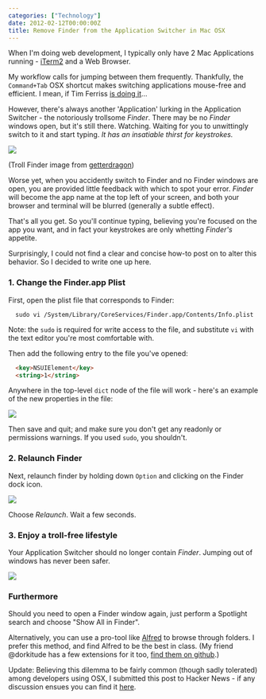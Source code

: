 ```yaml
---
categories: ["Technology"]
date: 2012-02-12T00:00:00Z
title: Remove Finder from the Application Switcher in Mac OSX
---
```


When I'm doing web development, I typically only have 2 Mac Applications running - [iTerm2](http://www.iterm2.com) and a Web Browser.

My workflow calls for jumping between them frequently. Thankfully, the `Command+Tab` OSX shortcut makes switching applications mouse-free and efficient. I mean, if Tim Ferriss [is doing it](https://twitter.com/#!/tferriss/status/165307280416456705)...

However, there's always another 'Application' lurking in the Application Switcher - the notoriously trollsome _Finder_. There may be no _Finder_ windows open, but it's still there. Watching. Waiting for you to unwittingly switch to it and start typing. *It has an insatiable thirst for keystrokes.*

<img src='/images/troll_finder.png' />

(Troll Finder image from [getterdragon](http://getterdragon.deviantart.com/art/Troll-Finder-255193612))

Worse yet, when you accidently switch to Finder and no Finder windows are open, you are provided little feedback with which to spot your error. _Finder_ will become the app name at the top left of your screen, and both your browser and terminal will be blurred (generally a subtle effect).

That's all you get. So you'll continue typing, believing you're focused on the app you want, and in fact your keystrokes are only whetting *Finder's* appetite.

Surprisingly, I could not find a clear and concise how-to post on to alter this behavior. So I decided to write one up here.

### 1. Change the Finder.app Plist

First, open the plist file that corresponds to Finder:

```
  sudo vi /System/Library/CoreServices/Finder.app/Contents/Info.plist
```

Note: the `sudo` is required for write access to the file, and substitute `vi` with the text editor you're most comfortable with.

Then add the following entry to the file you've opened:

``` html
  <key>NSUIElement</key>
  <string>1</string>
```

Anywhere in the top-level `dict` node of the file will work - here's an example of the new properties in the file:

<img src='/images/info_plist.png' />

Then save and quit; and make sure you don't get any readonly or permissions warnings. If you used `sudo`, you shouldn't.

### 2. Relaunch Finder

Next, relaunch finder by holding down `Option` and clicking on the Finder dock icon.

<img src='/images/relaunch_finder.png' />

Choose _Relaunch_. Wait a few seconds.

### 3. Enjoy a troll-free lifestyle

Your Application Switcher should no longer contain _Finder_. Jumping out of windows has never been safer.

<img src='/images/happy_finder.png' />

### Furthermore

Should you need to open a Finder window again, just perform a Spotlight search and choose "Show All in Finder".

Alternatively, you can use a pro-tool like [Alfred](http://alfredapp.com) to browse through folders. I prefer this method, and find Alfred to be the best in class. (My friend @dorkitude has a few extensions for it too, [find them on github](https://github.com/dorkitude/Alfred-Hacks).)

Update: Believing this dilemma to be fairly common (though sadly tolerated) among developers using OSX, I submitted this post to Hacker News - if any discussion ensues you can find it [here](http://news.ycombinator.com/item?id=3583246).
